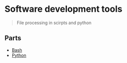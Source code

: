 # Software development tools
> File processing in scirpts and python

## Parts
* [Bash](README.md)
* [Python](mmReadme.md)




